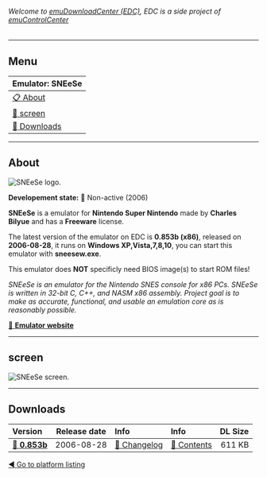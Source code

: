 ###### Welcome to [emuDownloadCenter (EDC)](https://github.com/PhoenixInteractiveNL/emuDownloadCenter/wiki/), EDC is a side project of [emuControlCenter](https://github.com/PhoenixInteractiveNL/emuControlCenter/wiki/)
***
## Menu
| **Emulator: SNEeSe** |
|:---------|
| [:clipboard: About](#about) |
| [:sunrise: screen](#screen) |
| [:floppy_disk: Downloads](#downloads) |
***
## About
![](https://github.com/PhoenixInteractiveNL/emuDownloadCenter/wiki/images_emulator/sneese_logo_200.jpg "SNEeSe logo.")

**Developement state:** :red_circle: Non-active (2006)

**SNEeSe** is a emulator for **Nintendo Super Nintendo** made by **Charles Bilyue** and has a **Freeware** license.

The latest version of the emulator on EDC is **0.853b (x86)**, released on **2006-08-28**, it runs on **Windows XP,Vista,7,8,10**, you can start this emulator with **sneesew.exe**.

This emulator does **NOT** specificly need BIOS image(s) to start ROM files!

_SNEeSe is an emulator for the Nintendo SNES console for x86 PCs. SNEeSe is written in 32-bit C, C++, and NASM x86 assembly. Project goal is to make as accurate, functional, and usable an emulation core as is reasonably possible._

[:link: **Emulator website**](http://sneese.sf.net/)
***
## screen
![](https://raw.githubusercontent.com/PhoenixInteractiveNL/emuDownloadCenter/master/hooks/sneese/emulator_screen_01.jpg "SNEeSe screen.")
***
## Downloads
| Version  | Release date  | Info       | Info       | DL Size    |
|:---------|:-------------:|:-----------|:-----------|-----------:|
| [:floppy_disk: **0.853b**](https://github.com/PhoenixInteractiveNL/edc-repo0005/raw/master/sneese/0.853b.7z) | 2006-08-28 | [:page_facing_up: Changelog](https://github.com/PhoenixInteractiveNL/edc-repo0005/blob/master/sneese/0.853b_changelog.txt) | [:mag_right: Contents](https://github.com/PhoenixInteractiveNL/edc-repo0005/blob/master/sneese/0.853b_contents.txt) | 611 KB |

[:arrow_backward: Go to platform listing](https://github.com/PhoenixInteractiveNL/emuDownloadCenter/wiki/EDC-Platform-List)
